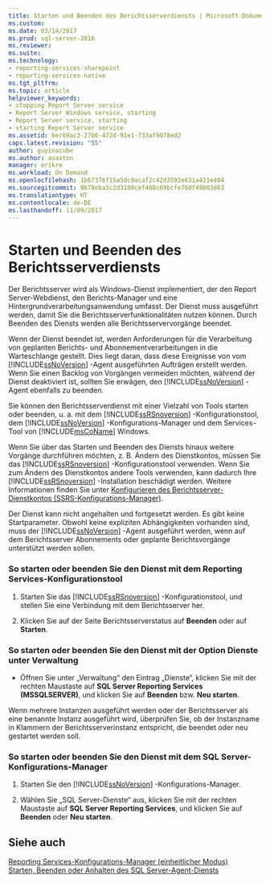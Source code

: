 ```yaml
---
title: Starten und Beenden des Berichtsserverdiensts | Microsoft-Dokumentation
ms.custom: 
ms.date: 03/14/2017
ms.prod: sql-server-2016
ms.reviewer: 
ms.suite: 
ms.technology:
- reporting-services-sharepoint
- reporting-services-native
ms.tgt_pltfrm: 
ms.topic: article
helpviewer_keywords:
- stopping Report Server service
- Report Server Windows service, starting
- Report Server service, starting
- starting Report Server service
ms.assetid: 6ec69ac3-27b0-472d-91e1-733af9078ed2
caps.latest.revision: "55"
author: guyinacube
ms.author: asaxton
manager: erikre
ms.workload: On Demand
ms.openlocfilehash: 1b67376f15a5dc9acaf2c42d3592e631a421e404
ms.sourcegitcommit: 9678eba3c2d3100cef408c69bcfe76df49803d63
ms.translationtype: HT
ms.contentlocale: de-DE
ms.lasthandoff: 11/09/2017
---
```

# <a name="start-and-stop-the-report-server-service"></a>Starten und Beenden des Berichtsserverdiensts
  Der Berichtsserver wird als Windows-Dienst implementiert, der den Report Server-Webdienst, den Berichts-Manager und eine Hintergrundverarbeitungsanwendung umfasst. Der Dienst muss ausgeführt werden, damit Sie die Berichtsserverfunktionalitäten nutzen können. Durch Beenden des Diensts werden alle Berichtsservervorgänge beendet.  
  
 Wenn der Dienst beendet ist, werden Anforderungen für die Verarbeitung von geplanten Berichts- und Abonnementverarbeitungen in die Warteschlange gestellt. Dies liegt daran, dass diese Ereignisse von vom [!INCLUDE[ssNoVersion](../../includes/ssnoversion-md.md)] -Agent ausgeführten Aufträgen erstellt werden. Wenn Sie einen Backlog von Vorgängen vermeiden möchten, während der Dienst deaktiviert ist, sollten Sie erwägen, den [!INCLUDE[ssNoVersion](../../includes/ssnoversion-md.md)] -Agent ebenfalls zu beenden.  
  
 Sie können den Berichtsserverdienst mit einer Vielzahl von Tools starten oder beenden, u.&nbsp;a. mit dem [!INCLUDE[ssRSnoversion](../../includes/ssrsnoversion-md.md)] -Konfigurationstool, dem [!INCLUDE[ssNoVersion](../../includes/ssnoversion-md.md)] -Konfigurations-Manager und dem Services-Tool von [!INCLUDE[msCoName](../../includes/msconame-md.md)] Windows.  
  
 Wenn Sie über das Starten und Beenden des Diensts hinaus weitere Vorgänge durchführen möchten, z.&nbsp;B. Ändern des Dienstkontos, müssen Sie das [!INCLUDE[ssRSnoversion](../../includes/ssrsnoversion-md.md)] -Konfigurationstool verwenden. Wenn Sie zum Ändern des Dienstkontos andere Tools verwenden, kann dadurch Ihre [!INCLUDE[ssRSnoversion](../../includes/ssrsnoversion-md.md)] -Installation beschädigt werden. Weitere Informationen finden Sie unter [Konfigurieren des Berichtsserver-Dienstkontos &#40;SSRS-Konfigurations-Manager&#41;](../../reporting-services/install-windows/configure-the-report-server-service-account-ssrs-configuration-manager.md).  
  
 Der Dienst kann nicht angehalten und fortgesetzt werden. Es gibt keine Startparameter. Obwohl keine expliziten Abhängigkeiten vorhanden sind, muss der [!INCLUDE[ssNoVersion](../../includes/ssnoversion-md.md)] -Agent ausgeführt werden, wenn auf dem Berichtsserver Abonnements oder geplante Berichtsvorgänge unterstützt werden sollen.  
  
### <a name="to-start-or-stop-the-service-using-the-reporting-services-configuration-tool"></a>So starten oder beenden Sie den Dienst mit dem Reporting Services-Konfigurationstool  
  
1.  Starten Sie das [!INCLUDE[ssRSnoversion](../../includes/ssrsnoversion-md.md)] -Konfigurationstool, und stellen Sie eine Verbindung mit dem Berichtsserver her.  
  
2.  Klicken Sie auf der Seite Berichtsserverstatus auf **Beenden** oder auf **Starten**.  
  
### <a name="to-start-or-stop-the-service-using-services-in-administrative-tools"></a>So starten oder beenden Sie den Dienst mit der Option Dienste unter Verwaltung  
  
-   Öffnen Sie unter „Verwaltung“ den Eintrag „Dienste“, klicken Sie mit der rechten Maustaste auf **SQL Server Reporting Services (MSSQLSERVER)**, und klicken Sie auf **Beenden** bzw. **Neu starten**.  
  
 Wenn mehrere Instanzen ausgeführt werden oder der Berichtsserver als eine benannte Instanz ausgeführt wird, überprüfen Sie, ob der Instanzname in Klammern der Berichtsserverinstanz entspricht, die beendet oder neu gestartet werden soll.  
  
### <a name="to-start-or-stop-the-service-using-sql-server-configuration-manager"></a>So starten oder beenden Sie den Dienst mit dem SQL Server-Konfigurations-Manager  
  
1.  Starten Sie den [!INCLUDE[ssNoVersion](../../includes/ssnoversion-md.md)] -Konfigurations-Manager.  
  
2.  Wählen Sie „SQL Server-Dienste“ aus, klicken Sie mit der rechten Maustaste auf **SQL Server Reporting Services**, und klicken Sie auf **Beenden** oder **Neu starten**.  
  
## <a name="see-also"></a>Siehe auch  
 [Reporting Services-Konfigurations-Manager &#40;einheitlicher Modus&#41;](../../reporting-services/install-windows/reporting-services-configuration-manager-native-mode.md)   
 [Starten, Beenden oder Anhalten des SQL Server-Agent-Diensts](http://msdn.microsoft.com/library/c95a9759-dd30-4ab6-9ab0-087bb3bfb97c)  
  
  
